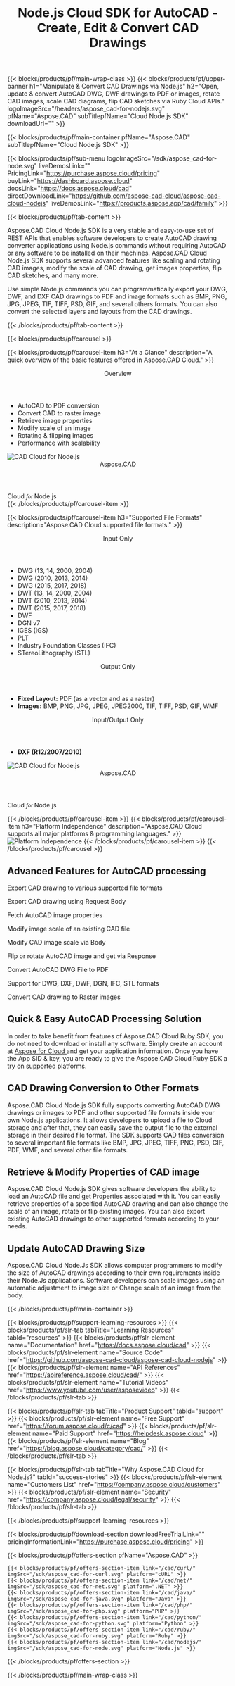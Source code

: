 ﻿---
title: Node.js Cloud SDK for AutoCAD - Create, Edit & Convert CAD Drawings
description: Node.js Cloud SDK to Read & Convert AutoCAD DWG, DWF to PDF or images. Rotate CAD images, scale CAD diagrams, flip CAD sketches 
weight: 60
url: /nodejs
---

{{< blocks/products/pf/main-wrap-class >}}
{{< blocks/products/pf/upper-banner h1="Manipulate & Convert CAD Drawings via Node.js" h2="Open, update & convert AutoCAD DWG, DWF drawings to PDF or images, rotate CAD images, scale CAD diagrams, flip CAD sketches via Ruby Cloud APIs." logoImageSrc="/headers/aspose_cad-for-nodejs.svg" pfName="Aspose.CAD" subTitlepfName="Cloud Node.js SDK" downloadUrl="" >}}

{{< blocks/products/pf/main-container pfName="Aspose.CAD" subTitlepfName="Cloud Node.js SDK" >}}

{{< blocks/products/pf/sub-menu logoImageSrc="/sdk/aspose_cad-for-node.svg" liveDemosLink="" PricingLink="https://purchase.aspose.cloud/pricing" buyLink="https://dashboard.aspose.cloud" docsLink="https://docs.aspose.cloud/cad" directDownloadLink="https://github.com/aspose-cad-cloud/aspose-cad-cloud-nodejs" liveDemosLink="https://products.aspose.app/cad/family" >}}

{{< blocks/products/pf/tab-content >}}
<p>Aspose.CAD Cloud Node.js SDK is a very stable and easy-to-use set of REST APIs that enables software developers to create AutoCAD drawing converter applications using Node.js commands without requiring AutoCAD or any software to be installed on their machines. Aspose.CAD Cloud Node.js SDK supports several advanced features like scaling and rotating CAD images, modify the scale of CAD drawing, get images properties, flip CAD sketches, and many more.</p>
<p>Use simple Node.js commands you can programmatically export your DWG, DWF, and DXF CAD drawings to PDF and image formats such as BMP, PNG, JPG, JPEG, TIF, TIFF, PSD, GIF, and several others formats. You can also convert the selected layers and layouts from the CAD drawings.</p>
{{< /blocks/products/pf/tab-content >}}

<!--Diagrams Start-->
{{< blocks/products/pf/carousel >}}

{{< blocks/products/pf/carousel-item h3="At a Glance" description="A quick overview of the basic features offered in Aspose.CAD Cloud." >}}
<div class="diagram1 d1-cloud">
<div class="d1-row">
<div class="d1-col d1-left">
<p> </p>
</div>
<div class="d1-col d1-right"><header><i class="fa fa-cogs"> </i>Overview</header>
<ul>
<li>AutoCAD to PDF conversion</li>
<li>Convert CAD to raster image</li>
<li>Retrieve image properties</li>
<li>Modify scale of an image</li>
<li>Rotating &amp; flipping images</li>
<li>Performance with scalability</li>
</ul>
</div>
<!--/left--> <!--/right--></div>
<!--/row-->
<div class="d1-logo"><img src="/sdk/aspose_cad-for-node.svg" alt="CAD Cloud for Node.js" /><header>Aspose.CAD</header><footer>Cloud <small> <em> for </em> </small>Node.js</footer></div>
<!--/logo--></div>
<!--/diagram1 -->
{{< /blocks/products/pf/carousel-item >}}

{{< blocks/products/pf/carousel-item h3="Supported File Formats" description="Aspose.CAD Cloud supported file formats." >}}
<div class="diagram1 d2  d1-cloud">
<div class="d1-row">
<div class="d1-col d1-left"><header><i class="fa fa-long-arrow-down"> </i> Input Only</header>
<ul>
<li>DWG (13, 14, 2000, 2004)</li>
<li>DWG (2010, 2013, 2014)</li>
<li>DWG (2015, 2017, 2018)</li>
<li>DWT (13, 14, 2000, 2004)</li>
<li>DWT (2010, 2013, 2014)</li>
<li>DWT (2015, 2017, 2018)</li>
<li>DWF</li>
<li>DGN v7</li>
<li>IGES (IGS)</li>
<li>PLT</li>
<li>Industry Foundation Classes (IFC)</li>
<li>STereoLithography (STL)</li>
</ul>
</div>
<!--/left--> <!--/Right-->
<div class="d1-col d1-right"><header><i class="fa fa-mail-forward "> </i>Output Only</header>
<ul>
<li><b>Fixed Layout:</b> PDF (as a vector and as a raster)</li>
<li><b>Images:</b> BMP, PNG, JPG, JPEG, JPEG2000, TIF, TIFF, PSD, GIF, WMF</li>
</ul>
<header><i class="fa fa-mail-forward "> </i>Input/Output Only</header>
<ul>
<li><b>DXF (R12/2007/2010)</b></li>
</ul>
</div>
<!--/right--></div>
<!--/row-->
<div class="d1-logo"><img src="/sdk/aspose_cad-for-node.svg" alt="CAD Cloud for Node.js" /><header>Aspose.CAD</header><footer>Cloud <small> <em> for </em> </small>Node.js</footer></div>
<!--/logo--></div>
<!--/diagram2-->

{{< /blocks/products/pf/carousel-item >}}
{{< blocks/products/pf/carousel-item h3="Platform Independence" description="Aspose.CAD Cloud supports all major platforms & programming languages." >}}
<img title="Platform Independence" src="/supported-platform.png" alt="Platform Independence" />
{{< /blocks/products/pf/carousel-item >}}
{{< /blocks/products/pf/carousel >}}
<!--Diagrams End-->

<!--Feature-section Start-->
<div class="container-fluid features-section bg-gray singleproduct">
 <a class="anchor" id="features" name="features">
 </a>
 <div class="row">
  <div class="container">
   <h2 class="pr-ft">
    Advanced Features for AutoCAD processing
   </h2>
   <p>
   </p>
   <div class="col-lg-4">
    <em class="fa fa-files-o ico-blue fa-2x col-lg-2">
    </em>
    <p class="col-lg-10">
     Export CAD drawing to various supported file formats
    </p>
   </div>
   <div class="col-lg-4">
    <em class="fa fa-object-group ico-blue fa-2x col-lg-2">
    </em>
    <p class="col-lg-10">
     Export CAD drawing using Request Body
    </p>
   </div>
   <div class="col-lg-4">
    <em class="fa fa-object-ungroup ico-blue fa-2x col-lg-2">
    </em>
    <p class="col-lg-10">
     Fetch AutoCAD image properties
    </p>
   </div>
   <div class="col-lg-4">
    <em class="fa fa-list ico-blue fa-2x col-lg-2">
    </em>
    <p class="col-lg-10">
     Modify image scale of an existing CAD file
    </p>
   </div>
   <div class="col-lg-4">
    <em class="fa fa-cogs ico-blue fa-2x col-lg-2">
    </em>
    <p class="col-lg-10">
     Modify CAD image scale via Body
    </p>
   </div>
   <div class="col-lg-4">
    <em class="fa fa-repeat ico-blue fa-2x col-lg-2">
    </em>
    <p class="col-lg-10">
     Flip or rotate AutoCAD image and get via Response
    </p>
   </div>
   <div class="col-lg-4">
    <em class="fa fa-clone ico-blue fa-2x col-lg-2">
    </em>
    <p class="col-lg-10">
     Convert AutoCAD DWG File to PDF
    </p>
   </div>
   <div class="col-lg-4">
    <em class="fa fa-table ico-blue fa-2x col-lg-2">
    </em>
    <p class="col-lg-10">
     Support for DWG, DXF, DWF, DGN, IFC, STL formats
    </p>
   </div>
   <div class="col-lg-4">
    <em class="fa fa-map ico-blue fa-2x col-lg-2">
    </em>
    <p class="col-lg-10">
     Convert CAD drawing to Raster images
    </p>
   </div>
   <div class="col-lg-12">
    <h2 class="h2title">
     Quick &amp; Easy AutoCAD Processing Solution
    </h2>
    <p>
     In order to take benefit from features of Aspose.CAD Cloud Ruby SDK, you do not need to download or install any software. Simply create an account at
     <a href="https://dashboard.aspose.cloud/#/apps">
      Aspose for Cloud
     </a>
     and get your application information. Once you have the App SID &amp; key, you are ready to give the Aspose.CAD Cloud Ruby SDK a try on supported platforms.
    </p>
   </div>
   <div class="col-lg-12">
    <h2 class="h2title">
     CAD Drawing Conversion to Other Formats
    </h2>
    <p>
     Aspose.CAD Cloud Node.js SDK fully supports converting AutoCAD DWG drawings or images to PDF and other supported file formats inside your own Node.js applications. It allows developers to upload a file to Cloud storage and after that, they can easily save the output file to the external storage in their desired file format.  The SDK supports CAD files conversion to several important file formats like BMP, JPG, JPEG, TIFF, PNG, PSD, GIF, PDF, WMF, and several other file formats.
    </p>
    <h2 class="h2title">
     Retrieve &amp; Modify Properties of CAD image
    </h2>
    <p>
     Aspose.CAD Cloud Node.js SDK gives software developers the ability to load an AutoCAD file and get Properties associated with it. You can easily retrieve properties of a specified AutoCAD drawing and can also change the scale of an image, rotate or flip existing images. You can also export existing AutoCAD drawings to other supported formats according to your needs.
    </p>
   </div>
   <div class="col-lg-12">
    <h2 class="h2title">
     Update AutoCAD Drawing Size
    </h2>
    <p>
     Aspose.CAD Cloud Node.Js SDK allows computer programmers to modify the size of AutoCAD drawings according to their own requirements inside their Node.Js applications. Software developers can scale images using an automatic adjustment to image size or Change scale of an image from the body.
    </p>
   </div>
  </div>
 </div>
</div>
<!--Feature-section End-->

{{< /blocks/products/pf/main-container >}}

{{< blocks/products/pf/support-learning-resources >}}
{{< blocks/products/pf/slr-tab tabTitle="Learning Resources" tabId="resources" >}}
{{< blocks/products/pf/slr-element name="Documentation" href="https://docs.aspose.cloud/cad" >}}
{{< blocks/products/pf/slr-element name="Source Code" href="https://github.com/aspose-cad-cloud/aspose-cad-cloud-nodejs" >}}
{{< blocks/products/pf/slr-element name="API References" href="https://apireference.aspose.cloud/cad/" >}}
{{< blocks/products/pf/slr-element name="Tutorial Videos" href="https://www.youtube.com/user/asposevideo" >}}
{{< /blocks/products/pf/slr-tab >}}

{{< blocks/products/pf/slr-tab tabTitle="Product Support" tabId="support" >}}
{{< blocks/products/pf/slr-element name="Free Support" href="https://forum.aspose.cloud/c/cad" >}}
{{< blocks/products/pf/slr-element name="Paid Support" href="https://helpdesk.aspose.cloud" >}}
{{< blocks/products/pf/slr-element name="Blog" href="https://blog.aspose.cloud/category/cad/" >}}
{{< /blocks/products/pf/slr-tab >}}

{{< blocks/products/pf/slr-tab tabTitle="Why Aspose.CAD Cloud for Node.js?" tabId="success-stories" >}}
{{< blocks/products/pf/slr-element name="Customers List" href="https://company.aspose.cloud/customers" >}}
{{< blocks/products/pf/slr-element name="Security" href="https://company.aspose.cloud/legal/security" >}}
{{< /blocks/products/pf/slr-tab >}}

{{< /blocks/products/pf/support-learning-resources >}}

{{< blocks/products/pf/download-section downloadFreeTrialLink="" pricingInformationLink="https://purchase.aspose.cloud/pricing" >}}

{{< blocks/products/pf/offers-section pfName="Aspose.CAD" >}}

    {{< blocks/products/pf/offers-section-item link="/cad/curl/" imgSrc="/sdk/aspose_cad-for-curl.svg" platform="cURL" >}}
    {{< blocks/products/pf/offers-section-item link="/cad/net/" imgSrc="/sdk/aspose_cad-for-net.svg" platform=".NET" >}}
	{{< blocks/products/pf/offers-section-item link="/cad/java/" imgSrc="/sdk/aspose_cad-for-java.svg" platform="Java" >}}
    {{< blocks/products/pf/offers-section-item link="/cad/php/" imgSrc="/sdk/aspose_cad-for-php.svg" platform="PHP" >}}
	{{< blocks/products/pf/offers-section-item link="/cad/python/" imgSrc="/sdk/aspose_cad-for-python.svg" platform="Python" >}}
	{{< blocks/products/pf/offers-section-item link="/cad/ruby/" imgSrc="/sdk/aspose_cad-for-ruby.svg" platform="Ruby" >}}
	{{< blocks/products/pf/offers-section-item link="/cad/nodejs/" imgSrc="/sdk/aspose_cad-for-node.svg" platform="Node.js" >}}
	

{{< /blocks/products/pf/offers-section >}}

{{< /blocks/products/pf/main-wrap-class >}}

